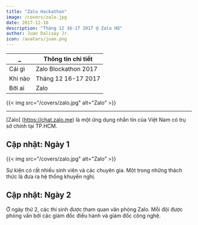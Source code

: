```yaml
---
title: "Zalo Hackathon"
image: /covers/zalo.jpg
date: 2017-12-16
description: "Tháng 12 16-17 2017 @ Zalo HQ"
author: Juan Dalisay Jr.
icon: /avatars/juan.png
---
```



_ | Thông tin chi tiết
--- | ---
Cái gì | Zalo Blockathon 2017
Khi nào | Tháng 12 16-17 2017
Bởi ai | Zalo

{{< img src="/covers/zalo.jpg" alt="Zalo" >}}

---


[Zalo] (https://chat.zalo.me) là một ứng dụng nhắn tin của Việt Nam có trụ sở chính tại TP.HCM.


## Cập nhật: Ngày 1

{{< img src="/covers/zalo.jpg" alt="Zalo" >}}

Sự kiện có rất nhiều sinh viên và các chuyên gia. Một trong những thách thức là đưa ra hệ thống khuyến nghị.


## Cập nhật: Ngày 2

Ở ngày thứ 2, các thí sinh được tham quan văn phòng Zalo. Mỗi đội được phỏng vấn bởi các giám đốc điều hành và giám đốc công nghệ.

<!-- [Zalo](https://chat.zalo.me) is a Vietnamese messaging app that is headquartered in HCM city. 


## Update: Day 1

{{< img src="/covers/zalo.jpg" alt="Zalo" >}}

The event was full of students and professionals. One of the challenges was to make a recommendation system.


## Update: Day 2

At the 2nd day, the contestants were given a tour of the Zalo office. Each team was interviewed by the executives and tech managers. 
 -->




<!-- <div class="alert rounded shadow alert-primary">Updates: December 12, 2021: Our recommendation system eventually became ISAIAH Match</div> -->
